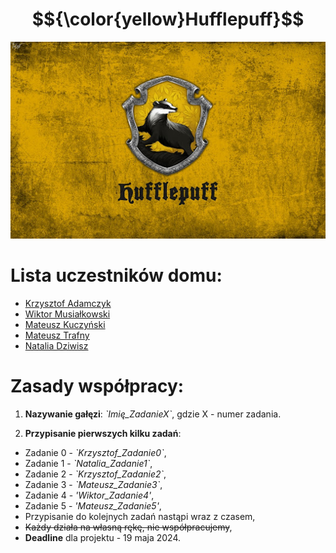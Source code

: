 
# $${\color{yellow}Hufflepuff}$$	


![logo](imgs/HP.jpg)

# Lista uczestników domu:
- [Krzysztof Adamczyk](https://github.com/krzychpoznan)
- [Wiktor Musiałkowski](https://github.com/WiktorM22)
- [Mateusz Kuczyński](https://github.com/MateuszKuczynskiAnalytics)
- [Mateusz Trafny](https://github.com/MatitUEP)
- [Natalia Dziwisz](https://github.com/Nalk4)

# Zasady współpracy:
1. **Nazywanie gałęzi**: _\`Imię_ZadanieX\`_, gdzie X - numer zadania.

2. **Przypisanie pierwszych kilku zadań**:
- Zadanie 0 - _\`Krzysztof_Zadanie0\`_,
- Zadanie 1 - _\`Natalia_Zadanie1\`_,
- Zadanie 2 - _\`Krzysztof_Zadanie2\`_,
- Zadanie 3 - _\`Mateusz_Zadanie3\`_,
- Zadanie 4 - _\'Wiktor_Zadanie4\'_,
- Zadanie 5 - _\'Mateusz_Zadanie5\'_,
- Przypisanie do kolejnych zadań nastąpi wraz z czasem,
- ~~Każdy działa na własną rękę, nie współpracujemy~~,
- **Deadline** dla projektu - 19 maja 2024.




